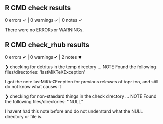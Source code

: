 ## R CMD check results

0 errors ✓ | 0 warnings ✓ | 0 notes ✓

There were no ERRORs or WARNINGs. 


## R CMD check_rhub results

0 errors ✔ | 0 warnings ✔ | 2 notes ✖

❯ checking for detritus in the temp directory ... NOTE
  Found the following files/directories:
    'lastMiKTeXException'

I got the note lastMiKteXExeption for previous releases of topr too, and still do not know what causes it

❯ checking for non-standard things in the check directory ... NOTE
  Found the following files/directories:
    ''NULL''
    
I havent had this note before and do not understand what the NULL directory or file is.
